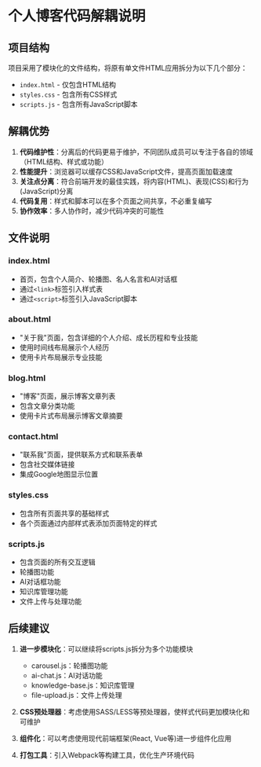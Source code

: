 # 个人博客代码解耦说明

## 项目结构

项目采用了模块化的文件结构，将原有单文件HTML应用拆分为以下几个部分：

- `index.html` - 仅包含HTML结构
- `styles.css` - 包含所有CSS样式
- `scripts.js` - 包含所有JavaScript脚本

## 解耦优势

1. **代码维护性**：分离后的代码更易于维护，不同团队成员可以专注于各自的领域（HTML结构、样式或功能）
2. **性能提升**：浏览器可以缓存CSS和JavaScript文件，提高页面加载速度
3. **关注点分离**：符合前端开发的最佳实践，将内容(HTML)、表现(CSS)和行为(JavaScript)分离
4. **代码复用**：样式和脚本可以在多个页面之间共享，不必重复编写
5. **协作效率**：多人协作时，减少代码冲突的可能性

## 文件说明

### index.html

- 首页，包含个人简介、轮播图、名人名言和AI对话框
- 通过`<link>`标签引入样式表
- 通过`<script>`标签引入JavaScript脚本

### about.html

- "关于我"页面，包含详细的个人介绍、成长历程和专业技能
- 使用时间线布局展示个人经历
- 使用卡片布局展示专业技能

### blog.html

- "博客"页面，展示博客文章列表
- 包含文章分类功能
- 使用卡片式布局展示博客文章摘要

### contact.html

- "联系我"页面，提供联系方式和联系表单
- 包含社交媒体链接
- 集成Google地图显示位置

### styles.css

- 包含所有页面共享的基础样式
- 各个页面通过内部样式表添加页面特定的样式

### scripts.js

- 包含页面的所有交互逻辑
- 轮播图功能
- AI对话框功能
- 知识库管理功能
- 文件上传与处理功能

## 后续建议

1. **进一步模块化**：可以继续将scripts.js拆分为多个功能模块
   - carousel.js：轮播图功能
   - ai-chat.js：AI对话功能
   - knowledge-base.js：知识库管理
   - file-upload.js：文件上传处理

2. **CSS预处理器**：考虑使用SASS/LESS等预处理器，使样式代码更加模块化和可维护

3. **组件化**：可以考虑使用现代前端框架(React, Vue等)进一步组件化应用

4. **打包工具**：引入Webpack等构建工具，优化生产环境代码 